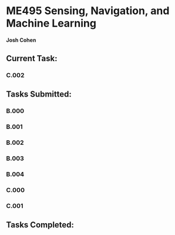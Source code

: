 # ME495 Sensing, Navigation, and Machine Learning
#### Josh Cohen

## Current Task:
### C.002

## Tasks Submitted:
### B.000
### B.001
### B.002
### B.003
### B.004
### C.000
### C.001

## Tasks Completed:
